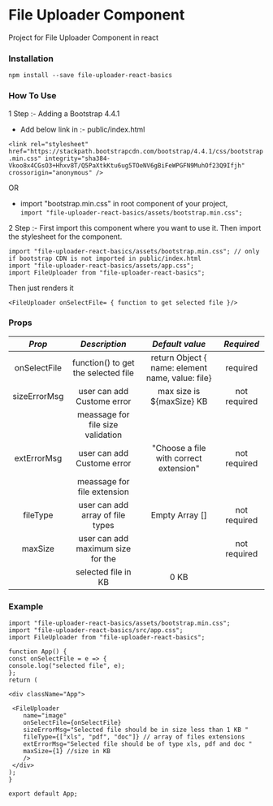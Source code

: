 # File Uploader Component

Project for File Uploader Component in react

### Installation

`npm install --save file-uploader-react-basics`

### How To Use

1 Step :-
Adding a Bootstrap 4.4.1

- Add below link in :- public/index.html

`<link rel="stylesheet" href="https://stackpath.bootstrapcdn.com/bootstrap/4.4.1/css/bootstrap.min.css" integrity="sha384-Vkoo8x4CGsO3+Hhxv8T/Q5PaXtkKtu6ug5TOeNV6gBiFeWPGFN9MuhOf23Q9Ifjh" crossorigin="anonymous" />`

OR

- import "bootstrap.min.css" in root component of your project,  
  `import "file-uploader-react-basics/assets/bootstrap.min.css";`

2 Step :-
First import this component where you want to use it.
Then import the stylesheet for the component.

```
import "file-uploader-react-basics/assets/bootstrap.min.css"; // only if bootstrap CDN is not imported in public/index.html
import "file-uploader-react-basics/assets/app.css";
import FileUploader from "file-uploader-react-basics";
```

Then just renders it

`<FileUploader onSelectFile= { function to get selected file }/>`

### Props

|    _Prop_    |            _Description_            |                 _Default value_                  |  _Required_  |
| :----------: | :---------------------------------: | :----------------------------------------------: | :----------: |
| onSelectFile | function() to get the selected file | return Object { name: element name, value: file} |   required   |
| sizeErrorMsg |     user can add Custome error      |            max size is \${maxSize} KB            | not required |
|              |  meassage for file size validation  |                                                  |              |
| extErrorMsg  |     user can add Custome error      |      "Choose a file with correct extension"      | not required |
|              |     meassage for file extension     |                                                  |              |
|   fileType   |  user can add array of file types   |                  Empty Array []                  | not required |
|   maxSize    |  user can add maximum size for the  |                                                  | not required |
|              |         selected file in KB         |                       0 KB                       |              |

### Example

```
import "file-uploader-react-basics/assets/bootstrap.min.css";
import "file-uploader-react-basics/src/app.css";
import FileUploader from "file-uploader-react-basics";

function App() {
const onSelectFile = e => {
console.log("selected file", e);
};
return (

<div className="App">

 <FileUploader
    name="image"
    onSelectFile={onSelectFile}
    sizeErrorMsg="Selected file should be in size less than 1 KB "
    fileType={["xls", "pdf", "doc"]} // array of files extensions
    extErrorMsg="Selected file should be of type xls, pdf and doc "
    maxSize={1} //size in KB
    />
 </div>
);
}

export default App;
```
